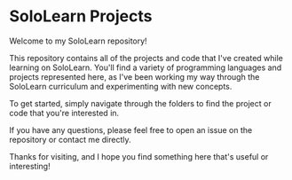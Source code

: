 # SoloLearn Projects

Welcome to my SoloLearn repository!

This repository contains all of the projects and code that I've created while learning on SoloLearn. You'll find a variety of programming languages and projects represented here, as I've been working my way through the SoloLearn curriculum and experimenting with new concepts.

To get started, simply navigate through the folders to find the project or code that you're interested in.

If you have any questions, please feel free to open an issue on the repository or contact me directly.

Thanks for visiting, and I hope you find something here that's useful or interesting!
